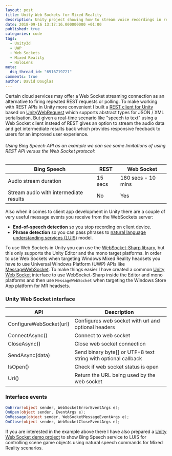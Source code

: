 ```yaml
---
layout: post
title: Unity Web Sockets for Mixed Reality
description: Unity project showing how to stream voice recordings in real-time to Bing Speech and LUIS model for natural language understanding to control properties of 3D objects in HoloLens or Virtual Reality.
date: 2018-09-16 13:17:16.000000000 +01:00
published: true
categories: code
tags:
  - Unity3d
  - UWP
  - Web Sockets
  - Mixed Reality
  - HoloLens
meta:
  dsq_thread_id: "6916719721"
comments: true
author: David Douglas
---
```


Certain cloud services may offer a Web Socket streaming connection as an alternative to firing repeated REST requests or polling. To make working with REST APIs in Unity more convenient I built a [REST client for Unity](https://github.com/Unity3dAzure/RESTClient) based on [UnityWebRequest](https://docs.unity3d.com/ScriptReference/Networking.UnityWebRequest.html) which supports abstract types for JSON / XML serialisation. But given a real-time scenario like "speech to text" using a Web Socket client instead of REST gives an option to stream the audio data and get intermediate results back which provides responsive feedback to users for an improved user experience.

###### Using Bing Speech API as an example we can see some limitations of using REST API versus the Web Socket protocol:

| Bing Speech                            | REST    | Web Socket         |
| -------------------------------------- | ------- | ------------------ |
| Audio stream duration                  | 15 secs | 180 secs - 10 mins |
| Stream audio with intermediate results | No      | Yes                |

Also when it comes to client app development in Unity there are a couple of very useful message events you receive from the WebSockets server:

- **End-of-speech detection** so you stop recording on client device.
- **Phrase detection** so you can pass phrases to [natural language understanding services (LUIS)](https://www.luis.ai/) model.

To use Web Sockets in Unity you can use the [WebSocket-Sharp library](https://github.com/sta/websocket-sharp), but this only supports the Unity Editor and the mono target platforms. In order to use Web Sockets when targeting Windows Mixed Reality headsets you have to use Universal Windows Platform (UWP) APIs like [MessageWebSocket](https://docs.microsoft.com/en-us/uwp/api/windows.networking.sockets.messagewebsocket). To make things easier I have created a common [Unity Web Socket](https://github.com/Unity3dAzure/UnityWebSocket) interface to use WebSocket-Sharp inside the Editor and mono platforms and then use `MessageWebSocket` when targeting the Windows Store App platform for MR headsets.

### Unity Web Socket interface

| API                     | Description                                                    |
| ----------------------- | -------------------------------------------------------------- |
| ConfigureWebSocket(url) | Configures web socket with url and optional headers            |
| ConnectAsync()          | Connect to web socket                                          |
| CloseAsync()            | Close web socket connection                                    |
| SendAsync(data)         | Send binary byte[] or UTF-8 text string with optional callback |
| IsOpen()                | Check if web socket status is open                             |
| Url()                   | Return the URL being used by the web socket                    |

### Interface events

```csharp
OnError(object sender, WebSocketErrorEventArgs e);
OnOpen(object sender, EventArgs e);
OnMessage(object sender, WebSocketMessageEventArgs e);
OnClose(object sender, WebSocketCloseEventArgs e);
```

If you are interested in the example above there I have also prepared a [Unity Web Socket demo project](https://github.com/Unity3dAzure/UnityWebSocketDemo) to show Bing Speech service to LUIS for controlling scene game objects using natural speech commands for Mixed Reality scenarios.
